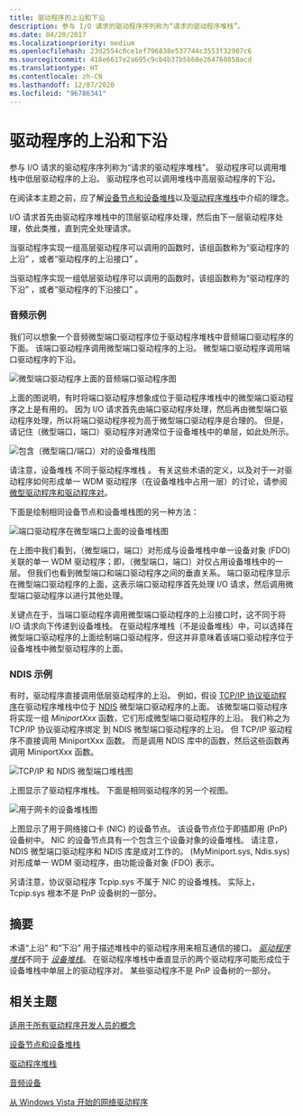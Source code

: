 ```yaml
---
title: 驱动程序的上沿和下沿
description: 参与 I/O 请求的驱动程序序列称为“请求的驱动程序堆栈”。
ms.date: 04/20/2017
ms.localizationpriority: medium
ms.openlocfilehash: 23d2554c0ce1ef796838e537744c3553f32907c6
ms.sourcegitcommit: 418e6617e2a695c9cb4b37b5b60e264760858acd
ms.translationtype: HT
ms.contentlocale: zh-CN
ms.lasthandoff: 12/07/2020
ms.locfileid: "96786341"
---
```

# <a name="upper-and-lower-edges-of-drivers"></a>驱动程序的上沿和下沿


参与 I/O 请求的驱动程序序列称为“请求的驱动程序堆栈”。 驱动程序可以调用堆栈中低层驱动程序的上沿。 驱动程序也可以调用堆栈中高层驱动程序的下沿。

在阅读本主题之前，应了解[设备节点和设备堆栈](device-nodes-and-device-stacks.md)以及[驱动程序堆栈](driver-stacks.md)中介绍的理念。

I/O 请求首先由驱动程序堆栈中的顶层驱动程序处理，然后由下一层驱动程序处理，依此类推，直到完全处理请求。

当驱动程序实现一组高层驱动程序可以调用的函数时，该组函数称为“驱动程序的上沿”  ，或者“驱动程序的上沿接口”  。

当驱动程序实现一组低层驱动程序可以调用的函数时，该组函数称为“驱动程序的下沿”  ，或者“驱动程序的下沿接口”  。

### <a name="span-idaudio_examplespanspan-idaudio_examplespanspan-idaudio_examplespanaudio-example"></a><span id="Audio_example"></span><span id="audio_example"></span><span id="AUDIO_EXAMPLE"></span>音频示例

我们可以想象一个音频微型端口驱动程序位于驱动程序堆栈中音频端口驱动程序的下面。 该端口驱动程序调用微型端口驱动程序的上沿。 微型端口驱动程序调用端口驱动程序的下沿。

![微型端口驱动程序上面的音频端口驱动程序图](images/audiodrvstack.png)

上面的图说明，有时将端口驱动程序想象成位于驱动程序堆栈中的微型端口驱动程序之上是有用的。 因为 I/O 请求首先由端口驱动程序处理，然后再由微型端口驱动程序处理，所以将端口驱动程序视为高于微型端口驱动程序是合理的。 但是，请记住（微型端口，端口）驱动程序对通常位于设备堆栈中的单层，如此处所示。

![包含（微型端口/端口）对的设备堆栈图](images/upperloweredge01.png)

请注意，设备堆栈  不同于驱动程序堆栈  。 有关这些术语的定义，以及对于一对驱动程序如何形成单一 WDM 驱动程序（在设备堆栈中占用一层）的讨论，请参阅[微型驱动程序和驱动程序对](minidrivers-and-driver-pairs.md)。

下面是绘制相同设备节点和设备堆栈图的另一种方法：

![端口驱动程序在微型端口上面的设备堆栈图](images/upperloweredge02.png)

在上图中我们看到，（微型端口，端口）对形成与设备堆栈中单一设备对象 (FDO) 关联的单一 WDM 驱动程序；即，（微型端口，端口）对仅占用设备堆栈中的一层。 但我们也看到微型端口和端口驱动程序之间的垂直关系。 端口驱动程序显示在微型端口驱动程序的上面，这表示端口驱动程序首先处理 I/O 请求，然后调用微型端口驱动程序以进行其他处理。

关键点在于，当端口驱动程序调用微型端口驱动程序的上沿接口时，这不同于将 I/O 请求向下传递到设备堆栈。 在驱动程序堆栈（不是设备堆栈）中，可以选择在微型端口驱动程序的上面绘制端口驱动程序，但这并非意味着该端口驱动程序位于设备堆栈中微型驱动程序的上面。

### <a name="span-idndis_examplespanspan-idndis_examplespanspan-idndis_examplespanndis-example"></a><span id="NDIS_example"></span><span id="ndis_example"></span><span id="NDIS_EXAMPLE"></span>NDIS 示例

有时，驱动程序直接调用低层驱动程序的上沿。 例如，假设 [TCP/IP 协议驱动程序](../network/introduction-to-ndis-protocol-drivers.md)在驱动程序堆栈中位于 [NDIS](../network/ndis-drivers.md) 微型端口驱动程序的上面。 该微型端口驱动程序将实现一组 *MiniportXxx* 函数，它们形成微型端口驱动程序的上沿。 我们称之为 TCP/IP 协议驱动程序绑定  到 NDIS 微型端口驱动程序的上沿。 但 TCP/IP 驱动程序不直接调用 MiniportXxx  函数。 而是调用 NDIS 库中的函数，然后这些函数再调用 MiniportXxx  函数。

![TCP/IP 和 NDIS 微型端口堆栈图](images/upperloweredge03.png)

上图显示了驱动程序堆栈。 下面是相同驱动程序的另一个视图。

![用于网卡的设备堆栈图](images/upperloweredge04.png)

上图显示了用于网络接口卡 (NIC) 的设备节点。 该设备节点位于即插即用 (PnP) 设备树中。 NIC 的设备节点具有一个包含三个设备对象的设备堆栈。 请注意，NDIS 微型端口驱动程序和 NDIS 库是成对工作的。 (MyMiniport.sys, Ndis.sys) 对形成单一 WDM 驱动程序，由功能设备对象 (FDO) 表示。

另请注意，协议驱动程序 Tcpip.sys 不属于 NIC 的设备堆栈。 实际上，Tcpip.sys 根本不是 PnP 设备树的一部分。

## <a name="span-idsummaryspanspan-idsummaryspanspan-idsummaryspansummary"></a><span id="Summary"></span><span id="summary"></span><span id="SUMMARY"></span>摘要


术语“上沿”  和“下沿”  用于描述堆栈中的驱动程序用来相互通信的接口。 [*驱动程序堆栈*](driver-stacks.md)不同于 [*设备堆栈*](device-nodes-and-device-stacks.md)。 在驱动程序堆栈中垂直显示的两个驱动程序可能形成位于设备堆栈中单层上的驱动程序对。 某些驱动程序不是 PnP 设备树的一部分。

## <a name="span-idrelated_topicsspanrelated-topics"></a><span id="related_topics"></span>相关主题


[适用于所有驱动程序开发人员的概念](concepts-and-knowledge-for-all-driver-developers.md)

[设备节点和设备堆栈](device-nodes-and-device-stacks.md)

[驱动程序堆栈](driver-stacks.md)

[音频设备](../audio/portal-audio-ref.md)

[从 Windows Vista 开始的网络驱动程序](/previous-versions/windows/hardware/drivers/ff570021(v=vs.85))

 

